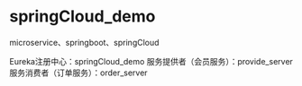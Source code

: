 # springCloud_demo
microservice、springboot、springCloud

Eureka注册中心：springCloud_demo
服务提供者（会员服务）：provide_server
服务消费者（订单服务）：order_server
